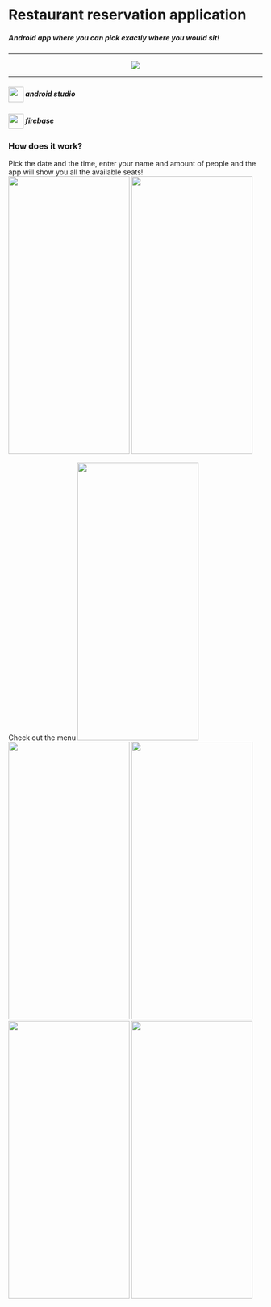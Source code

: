 # Restaurant reservation application
##### Android app where you can pick exactly where you would sit!
-----------
<p align="center"><img src="https://github.com/neta-r/PizzaApp/assets/69470263/e81e75ad-68ac-40e5-b1b9-7085171f5f42" /></p>

-----------

<h5><img align="center" height="30" src="https://github.com/neta-r/PizzaApp/assets/69470263/92ff72ef-9699-4935-80a0-5cdb1c1f2222"> android studio</h5>
<h5><img align="center" height="30" src="https://github.com/neta-r/PizzaApp/assets/69470263/c920ffe5-dd8f-4e68-ad3d-e6ebe5bac1a8"> firebase</h5>

### How does it work?
Pick the date and the time, enter your name and amount of people and the app will show you all the available seats!
<img src="https://github.com/neta-r/PizzaApp/assets/69470263/a1b2d35d-8563-4c78-91d4-9398c3da1959" width="240" height="550"/>
<img src="https://github.com/neta-r/PizzaApp/assets/69470263/9a9758c4-2317-4228-a2c2-29cdf4395e72" width="240" height="550"/>

Check out the menu
<img src="https://github.com/neta-r/PizzaApp/assets/69470263/6a7b1d6a-afcf-4f10-b15b-e6efbc5e3138" width="240" height="550"/>
<img src="https://github.com/neta-r/PizzaApp/assets/69470263/df9b27cd-7d62-4777-bd72-f1e7c7c984ce" width="240" height="550"/>
<img src="https://github.com/neta-r/PizzaApp/assets/69470263/5beb6f26-c3b2-4fe4-abdd-cd2f5b1896a0" width="240" height="550"/>
<img src="https://github.com/neta-r/PizzaApp/assets/69470263/4d98183f-8747-4bbd-a77d-f8c619534db2" width="240" height="550"/>
<img src="https://github.com/neta-r/PizzaApp/assets/69470263/111ff11b-db08-477a-a700-ada5114734b8" width="240" height="550"/>














